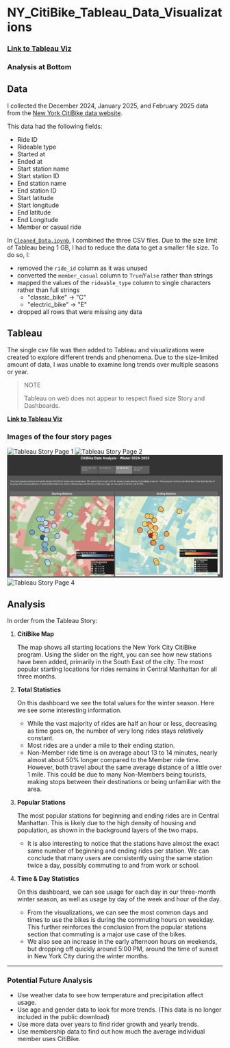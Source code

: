 # NY_CitiBike_Tableau_Data_Visualizations

### **[Link to Tableau Viz](https://public.tableau.com/app/profile/jonathan.yang1344/viz/CitiBikeDataVisualizationAnalysis/CitiBikeData-Story)**

### Analysis at Bottom

## Data
I collected the December 2024, January 2025, and February 2025 data from the [New York CitiBike data website](https://s3.amazonaws.com/tripdata/index.html).

This data had the following fields:

- Ride ID
- Rideable type
- Started at
- Ended at
- Start station name
- Start station ID
- End station name
- End station ID
- Start latitude
- Start longitude
- End latitude
- End Longitude
- Member or casual ride

In [`Cleaned_Data.ipynb`](Cleaned_Data.ipynb), I combined the three CSV files. Due to the size limit of Tableau being 1 GB, I had to reduce the data to get a smaller file size. To do so, I:
- removed the `ride_id` column as it was unused
- converted the `member_casual` column to `True`/`False` rather than strings
- mapped the values of the `rideable_type` column to single characters rather than full strings
    - "classic_bike"  -> "C"
    - "electric_bike" -> "E"
- dropped all rows that were missing any data

## Tableau
The single csv file was then added to Tableau and visualizations were created to explore different trends and phenomena. Due to the size-limited amount of data, I was unable to examine long trends over multiple seasons or year.

> NOTE
>
> Tableau on web does not appear to respect fixed size Story and Dashboards.

**[Link to Tableau Viz](https://public.tableau.com/app/profile/jonathan.yang1344/viz/CitiBikeDataVisualizationAnalysis/CitiBikeData-Story)**

### Images of the four story pages
![Tableau Story Page 1](Images/CitiBike_Map_All_Stations-Story1.png)
![Tableau Story Page 2](Images/CitiBike_Total_Statistics-Story2.png)
![Tableau Story Page 3](Images/CitiBike_Popular_Stations%20-%20Story3.png)
![Tableau Story Page 4](Images/CitiBike_Time&Day_Statistics-Story4.png)

## Analysis

In order from the Tableau Story:

1. **CitiBike Map**

    The map shows all starting locations the New York City CitiBike program. Using the slider on the right, you can see how new stations have been added, primarily in the South East of the city. The most popular starting locations for rides remains in Central Manhattan for all three months.

2. **Total Statistics**

    On this dashboard we see the total values for the winter season. Here we see some interesting information.
    - While the vast majority of rides are half an hour or less, decreasing as time goes on, the number of very long rides stays relatively constant.
    - Most rides are a under a mile to their ending station. 
    - Non-Member ride time is on average about 13 to 14 minutes, nearly almost about 50% longer compared to the Member ride time. However, both travel about the same average distance of a little over 1 mile. This could be due to many Non-Members being tourists, making stops between their destinations or being unfamiliar with the area.

3. **Popular Stations**

    The most popular stations for beginning and ending rides are in Central Manhattan. This is likely due to the high density of housing and population, as shown in the background layers of the two maps.
    - It is also interesting to notice that the stations have almost the exact same number of beginning and ending rides per station. We can conclude that many users are consistently using the same station twice a day, possibly commuting to and from  work or school.

4. **Time & Day Statistics**

    On this dashboard, we can see usage for each day in our three-month winter season, as well as usage by day of the week and hour of the day.
    - From the visualizations, we can see the most common days and times to use the bikes is during the commuting hours on weekday. This further reinforces the conclusion from the popular stations section that commuting is a major use case of the bikes.
    - We also see an increase in the early afternoon hours on weekends, but dropping off quickly around 5:00 PM, around the time of sunset in New York City during the winter months.
    
<hr>

### Potential Future Analysis
- Use weather data to see how temperature and precipitation affect usage.
- Use age and gender data to look for more trends. (This data is no longer included in the public download)
- Use more data over years to find rider growth and yearly trends.
- Use membership data to find out how much the average individual member uses CitiBike.
